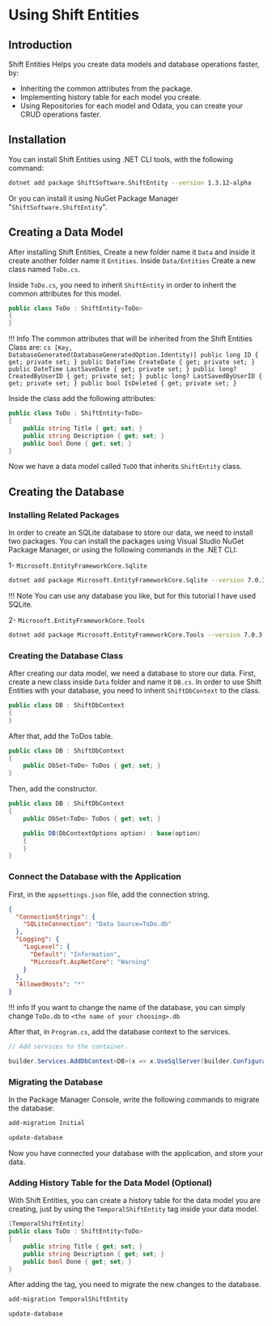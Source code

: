 # Using Shift Entities

## Introduction

Shift Entities Helps you create data models and database operations faster, by:

 -  Inheriting the common attributes from the package.
 -  Implementing history table for each model you create.
 -  Using Repositories for each model and Odata, you can create your CRUD operations faster.

## Installation

You can install Shift Entities using .NET CLI tools, with the following command:
``` sh
dotnet add package ShiftSoftware.ShiftEntity --version 1.3.12-alpha
```
Or you can install it using NuGet Package Manager "```ShiftSoftware.ShiftEntity```".

## Creating a Data Model

After installing Shift Entities, Create a new folder name it ```Data``` and inside it create another folder name it ```Entities```. Inside ```Data/Entities``` Create a new class named ```ToDo.cs```.

Inside ```ToDo.cs```, you need to inherit ```ShiftEntity``` in order to inherit the common attributes for this model.

``` cs hl_lines="1"
public class ToDo : ShiftEntity<ToDo>
{
}
```

!!! Info
    The common attributes that will be inherited from the Shift Entities Class are:
    ``` cs
    [Key, DatabaseGenerated(DatabaseGeneratedOption.Identity)]
    public long ID { get; private set; }
    public DateTime CreateDate { get; private set; }
    public DateTime LastSaveDate { get; private set; }
    public long? CreatedByUserID { get; private set; }
    public long? LastSavedByUserID { get; private set; }
    public bool IsDeleted { get; private set; }
    ```

Inside the class add the following attributes:

``` cs hl_lines="3-5"
public class ToDo : ShiftEntity<ToDo>
{
    public string Title { get; set; }
    public string Description { get; set; }
    public bool Done { get; set; }
}
```

Now we have a data model called ```ToDO``` that inherits ```ShiftEntity``` class.

## Creating the Database

### Installing Related Packages

In order to create an SQLite database to store our data, we need to install two packages. You can install the packages using Visual Studio NuGet Package Manager, or using the following commands in the .NET CLI:

 1-  ```Microsoft.EntityFrameworkCore.Sqlite```
``` sh
dotnet add package Microsoft.EntityFrameworkCore.Sqlite --version 7.0.3
```

!!! Note
    You can use any database you like, but for this tutorial I have used SQLite.

 2-  ```Microsoft.EntityFrameworkCore.Tools```
``` sh
dotnet add package Microsoft.EntityFrameworkCore.Tools --version 7.0.3
```

### Creating the Database Class

After creating our data model, we need a database to store our data. First, create a new class inside ```Data``` folder and name it ```DB.cs```. In order to use Shift Entities with your database, you need to inherit ```ShiftDbContext``` to the class.

``` cs hl_lines="1"
public class DB : ShiftDbContext
{
}
```

After that, add the ToDos table.

``` cs hl_lines="3"
public class DB : ShiftDbContext
{
    public DbSet<ToDo> ToDos { get; set; }
}
```

Then, add the constructor.

``` cs hl_lines="5-7"
public class DB : ShiftDbContext
{
    public DbSet<ToDo> ToDos { get; set; }

    public DB(DbContextOptions option) : base(option)
    {
    }
}
```

### Connect the Database with the Application

First, in the ```appsettings.json``` file, add the connection string.

``` json hl_lines="2-4"
{
  "ConnectionStrings": {
    "SQLiteConnection": "Data Source=ToDo.db"
  },
  "Logging": {
    "LogLevel": {
      "Default": "Information",
      "Microsoft.AspNetCore": "Warning"
    }
  },
  "AllowedHosts": "*"
}
```

!!! info
    If you want to change the name of the database, you can simply change ```ToDo.db``` to ```<the name of your choosing>.db```

After that, in ```Program.cs```, add the database context to the services.

``` cs hl_lines="3"
// Add services to the container.

builder.Services.AddDbContext<DB>(x => x.UseSqlServer(builder.Configuration.GetConnectionString("SQLiteConnection"))); 
```

### Migrating the Database

In the Package Manager Console, write the following commands to migrate the database:

``` sh
add-migration Initial 
```

``` sh
update-database
```

Now you have connected your database with the application, and store your data.

### Adding History Table for the Data Model (Optional)

With Shift Entities, you can create a history table for the data model you are creating, just by using the ```TemporalShiftEntity``` tag inside your data model.

``` cs hl_lines="1"
[TemporalShiftEntity]
public class ToDo : ShiftEntity<ToDo>
{
    public string Title { get; set; }
    public string Description { get; set; }
    public bool Done { get; set; }
}
```

After adding the tag, you need to migrate the new changes to the database.

``` sh
add-migration TemporalShiftEntity 
```

``` sh
update-database
```